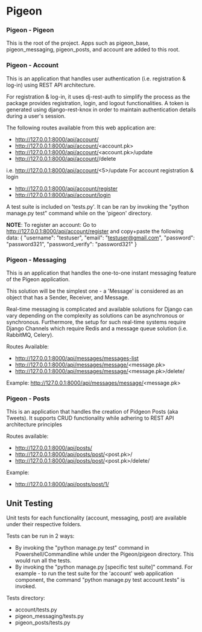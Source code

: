 # Pigeon

### Pigeon - Pigeon

This is the root of the project. Apps such as pigeon_base, pigeon_messaging, pigeon_posts, and account are added to this root.

### Pigeon - Account

This is an application that handles user authentication (i.e. registration & log-in) using REST API architecture.

For registration & log-in, it uses dj-rest-auth to simplify the process as the package provides registration, login, and logout functionalities.
A token is generated using django-rest-knox in order to maintain authentication details during a user's session.

The following routes available from this web application are:

- http://127.0.0.1:8000/api/account/
- http://127.0.0.1:8000/api/account/<account.pk>
- http://127.0.0.1:8000/api/account/<account.pk>/update
- http://127.0.0.1:8000/api/account/<userid>/delete

i.e. http://127.0.0.1:8000/api/account/<5>/update
For account registration & login

- http://127.0.0.1:8000/api/account/register
- http://127.0.0.1:8000/api/account/login

A test suite is included on 'tests.py'. It can be ran by invoking the "python manage.py test" command while on the 'pigeon' directory.

**NOTE**:
To register an account:
Go to http://127.0.0.1:8000/api/account/register
and copy+paste the following data:
{
"username": "testuser",
"email": "testuser@gmail.com",
"password": "password321",
"password_verify": "password321"
}

### Pigeon - Messaging

This is an application that handles the one-to-one instant messaging feature of the Pigeon application.

This solution will be the simplest one - a 'Message' is considered as an object that has a Sender, Receiver, and Message.

Real-time messaging is complicated and available solutions for Django can vary depending on the complexity as solutions can be asynchronous or synchronous. Furthermore,
the setup for such real-time systems require Django Channels which require Redis and a message queue solution (i.e. RabbitMQ, Celery).

Routes Available:

- http://127.0.0.1:8000/api/messages/messages-list
- http://127.0.0.1:8000/api/messages/message/<message.pk>
- http://127.0.0.1:8000/api/messages/message/<message.pk>/delete/

Example:
http://127.0.0.1:8000/api/messages/message/<message.pk>

### Pigeon - Posts

This is an application that handles the creation of Pidgeon Posts (aka Tweets). It supports CRUD functionality while adhering to REST API architecture principles

Routes available:

- http://127.0.0.1:8000/api/posts/
- http://127.0.0.1:8000/api/posts/post/<post.pk>/
- http://127.0.0.1:8000/api/posts/post/<post.pk>/delete/

Example:

- http://127.0.0.1:8000/api/posts/post/1/

## Unit Testing

Unit tests for each functionality (account, messaging, post) are available under their respective folders.

Tests can be run in 2 ways:

- By invoking the "python manage.py test" command in Powershell/Commandline while under the Pigeon/pigeon directory. This would run all the tests.
- By invoking the "python manage.py [specific test suite]" command. For example - to run the test suite for the 'account' web application component, the command "python manage.py test account.tests" is invoked.

Tests directory:

- account/tests.py
- pigeon_messaging/tests.py
- pigeon_posts/tests.py
